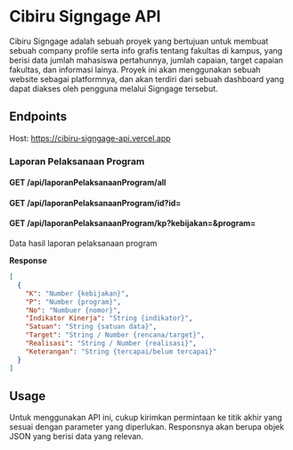 # Cibiru Signgage API

Cibiru Signgage adalah sebuah proyek yang bertujuan untuk membuat sebuah company profile serta info grafis tentang fakultas di kampus, yang berisi data jumlah mahasiswa pertahunnya, jumlah capaian, target capaian fakultas, dan informasi lainya. Proyek ini akan menggunakan sebuah website sebagai platformnya, dan akan terdiri dari sebuah dashboard yang dapat diakses oleh pengguna melalui Signgage tersebut.

## Endpoints

Host: https://cibiru-signgage-api.vercel.app

### Laporan Pelaksanaan Program

#### GET /api/laporanPelaksanaanProgram/all
#### GET /api/laporanPelaksanaanProgram/id?id=
#### GET /api/laporanPelaksanaanProgram/kp?kebijakan=&program=

Data hasil laporan pelaksanaan program

**Response**

```json
[
  {
    "K": "Number {kebijakan}",
    "P": "Number {program}",
    "No": "Numbuer {nomor}",
    "Indikator Kinerja": "String {indikator}",
    "Satuan": "String {satuan data}",
    "Target": "String / Number {rencana/target}",
    "Realisasi": "String / Number {realisasi}",
    "Keterangan": "String {tercapai/belum tercapai}"
  }
]
```

## Usage

Untuk menggunakan API ini, cukup kirimkan permintaan ke titik akhir yang sesuai dengan parameter yang diperlukan. Responsnya akan berupa objek JSON yang berisi data yang relevan.
